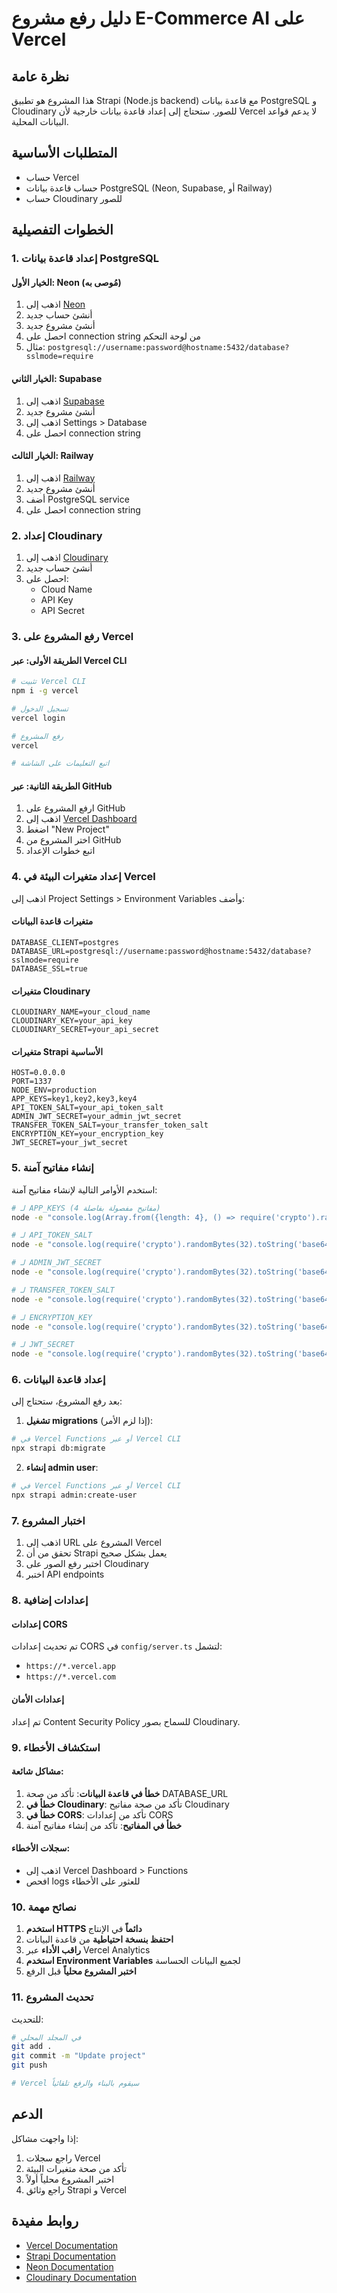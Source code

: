# دليل رفع مشروع E-Commerce AI على Vercel

## نظرة عامة
هذا المشروع هو تطبيق Strapi (Node.js backend) مع قاعدة بيانات PostgreSQL و Cloudinary للصور. ستحتاج إلى إعداد قاعدة بيانات خارجية لأن Vercel لا يدعم قواعد البيانات المحلية.

## المتطلبات الأساسية
- حساب Vercel
- حساب قاعدة بيانات PostgreSQL (Neon, Supabase, أو Railway)
- حساب Cloudinary للصور

## الخطوات التفصيلية

### 1. إعداد قاعدة بيانات PostgreSQL

#### الخيار الأول: Neon (مُوصى به)
1. اذهب إلى [Neon](https://neon.tech)
2. أنشئ حساب جديد
3. أنشئ مشروع جديد
4. احصل على connection string من لوحة التحكم
5. مثال: `postgresql://username:password@hostname:5432/database?sslmode=require`

#### الخيار الثاني: Supabase
1. اذهب إلى [Supabase](https://supabase.com)
2. أنشئ مشروع جديد
3. اذهب إلى Settings > Database
4. احصل على connection string

#### الخيار الثالث: Railway
1. اذهب إلى [Railway](https://railway.app)
2. أنشئ مشروع جديد
3. أضف PostgreSQL service
4. احصل على connection string

### 2. إعداد Cloudinary
1. اذهب إلى [Cloudinary](https://cloudinary.com)
2. أنشئ حساب جديد
3. احصل على:
   - Cloud Name
   - API Key
   - API Secret

### 3. رفع المشروع على Vercel

#### الطريقة الأولى: عبر Vercel CLI
```bash
# تثبيت Vercel CLI
npm i -g vercel

# تسجيل الدخول
vercel login

# رفع المشروع
vercel

# اتبع التعليمات على الشاشة
```

#### الطريقة الثانية: عبر GitHub
1. ارفع المشروع على GitHub
2. اذهب إلى [Vercel Dashboard](https://vercel.com/dashboard)
3. اضغط "New Project"
4. اختر المشروع من GitHub
5. اتبع خطوات الإعداد

### 4. إعداد متغيرات البيئة في Vercel

اذهب إلى Project Settings > Environment Variables وأضف:

#### متغيرات قاعدة البيانات
```
DATABASE_CLIENT=postgres
DATABASE_URL=postgresql://username:password@hostname:5432/database?sslmode=require
DATABASE_SSL=true
```

#### متغيرات Cloudinary
```
CLOUDINARY_NAME=your_cloud_name
CLOUDINARY_KEY=your_api_key
CLOUDINARY_SECRET=your_api_secret
```

#### متغيرات Strapi الأساسية
```
HOST=0.0.0.0
PORT=1337
NODE_ENV=production
APP_KEYS=key1,key2,key3,key4
API_TOKEN_SALT=your_api_token_salt
ADMIN_JWT_SECRET=your_admin_jwt_secret
TRANSFER_TOKEN_SALT=your_transfer_token_salt
ENCRYPTION_KEY=your_encryption_key
JWT_SECRET=your_jwt_secret
```

### 5. إنشاء مفاتيح آمنة

استخدم الأوامر التالية لإنشاء مفاتيح آمنة:

```bash
# لـ APP_KEYS (4 مفاتيح مفصولة بفاصلة)
node -e "console.log(Array.from({length: 4}, () => require('crypto').randomBytes(32).toString('base64')).join(','))"

# لـ API_TOKEN_SALT
node -e "console.log(require('crypto').randomBytes(32).toString('base64'))"

# لـ ADMIN_JWT_SECRET
node -e "console.log(require('crypto').randomBytes(32).toString('base64'))"

# لـ TRANSFER_TOKEN_SALT
node -e "console.log(require('crypto').randomBytes(32).toString('base64'))"

# لـ ENCRYPTION_KEY
node -e "console.log(require('crypto').randomBytes(32).toString('base64'))"

# لـ JWT_SECRET
node -e "console.log(require('crypto').randomBytes(32).toString('base64'))"
```

### 6. إعداد قاعدة البيانات

بعد رفع المشروع، ستحتاج إلى:

1. **تشغيل migrations** (إذا لزم الأمر):
```bash
# في Vercel Functions أو عبر Vercel CLI
npx strapi db:migrate
```

2. **إنشاء admin user**:
```bash
# في Vercel Functions أو عبر Vercel CLI
npx strapi admin:create-user
```

### 7. اختبار المشروع

1. اذهب إلى URL المشروع على Vercel
2. تحقق من أن Strapi يعمل بشكل صحيح
3. اختبر رفع الصور على Cloudinary
4. اختبر API endpoints

### 8. إعدادات إضافية

#### إعدادات CORS
تم تحديث إعدادات CORS في `config/server.ts` لتشمل:
- `https://*.vercel.app`
- `https://*.vercel.com`

#### إعدادات الأمان
تم إعداد Content Security Policy للسماح بصور Cloudinary.

### 9. استكشاف الأخطاء

#### مشاكل شائعة:
1. **خطأ في قاعدة البيانات**: تأكد من صحة DATABASE_URL
2. **خطأ في Cloudinary**: تأكد من صحة مفاتيح Cloudinary
3. **خطأ في CORS**: تأكد من إعدادات CORS
4. **خطأ في المفاتيح**: تأكد من إنشاء مفاتيح آمنة

#### سجلات الأخطاء:
- اذهب إلى Vercel Dashboard > Functions
- افحص logs للعثور على الأخطاء

### 10. نصائح مهمة

1. **استخدم HTTPS دائماً** في الإنتاج
2. **احتفظ بنسخة احتياطية** من قاعدة البيانات
3. **راقب الأداء** عبر Vercel Analytics
4. **استخدم Environment Variables** لجميع البيانات الحساسة
5. **اختبر المشروع محلياً** قبل الرفع

### 11. تحديث المشروع

للتحديث:
```bash
# في المجلد المحلي
git add .
git commit -m "Update project"
git push

# Vercel سيقوم بالبناء والرفع تلقائياً
```

## الدعم

إذا واجهت مشاكل:
1. راجع سجلات Vercel
2. تأكد من صحة متغيرات البيئة
3. اختبر المشروع محلياً أولاً
4. راجع وثائق Strapi و Vercel

## روابط مفيدة
- [Vercel Documentation](https://vercel.com/docs)
- [Strapi Documentation](https://docs.strapi.io)
- [Neon Documentation](https://neon.tech/docs)
- [Cloudinary Documentation](https://cloudinary.com/documentation)
